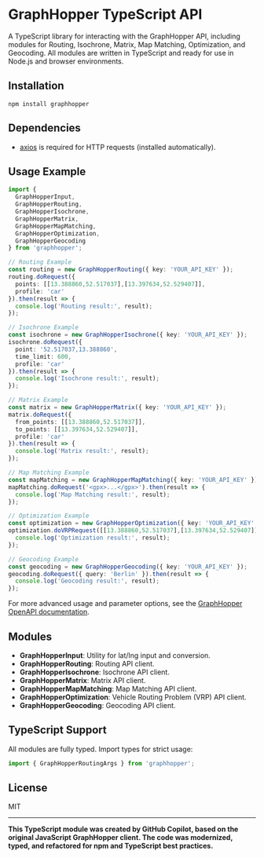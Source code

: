 # GraphHopper TypeScript API

A TypeScript library for interacting with the GraphHopper API, including modules for Routing, Isochrone, Matrix, Map Matching, Optimization, and Geocoding. All modules are written in TypeScript and ready for use in Node.js and browser environments.

## Installation

```
npm install graphhopper
```

## Dependencies

- [axios](https://www.npmjs.com/package/axios) is required for HTTP requests (installed automatically).

## Usage Example

```typescript
import {
  GraphHopperInput,
  GraphHopperRouting,
  GraphHopperIsochrone,
  GraphHopperMatrix,
  GraphHopperMapMatching,
  GraphHopperOptimization,
  GraphHopperGeocoding
} from 'graphhopper';

// Routing Example
const routing = new GraphHopperRouting({ key: 'YOUR_API_KEY' });
routing.doRequest({
  points: [[13.388860,52.517037],[13.397634,52.529407]],
  profile: 'car'
}).then(result => {
  console.log('Routing result:', result);
});

// Isochrone Example
const isochrone = new GraphHopperIsochrone({ key: 'YOUR_API_KEY' });
isochrone.doRequest({
  point: '52.517037,13.388860',
  time_limit: 600,
  profile: 'car'
}).then(result => {
  console.log('Isochrone result:', result);
});

// Matrix Example
const matrix = new GraphHopperMatrix({ key: 'YOUR_API_KEY' });
matrix.doRequest({
  from_points: [[13.388860,52.517037]],
  to_points: [[13.397634,52.529407]],
  profile: 'car'
}).then(result => {
  console.log('Matrix result:', result);
});

// Map Matching Example
const mapMatching = new GraphHopperMapMatching({ key: 'YOUR_API_KEY' });
mapMatching.doRequest('<gpx>...</gpx>').then(result => {
  console.log('Map Matching result:', result);
});

// Optimization Example
const optimization = new GraphHopperOptimization({ key: 'YOUR_API_KEY' });
optimization.doVRPRequest([[13.388860,52.517037],[13.397634,52.529407]], 1).then(result => {
  console.log('Optimization result:', result);
});

// Geocoding Example
const geocoding = new GraphHopperGeocoding({ key: 'YOUR_API_KEY' });
geocoding.doRequest({ query: 'Berlin' }).then(result => {
  console.log('Geocoding result:', result);
});
```

For more advanced usage and parameter options, see the [GraphHopper OpenAPI documentation](https://docs.graphhopper.com/openapi).

## Modules

- **GraphHopperInput**: Utility for lat/lng input and conversion.
- **GraphHopperRouting**: Routing API client.
- **GraphHopperIsochrone**: Isochrone API client.
- **GraphHopperMatrix**: Matrix API client.
- **GraphHopperMapMatching**: Map Matching API client.
- **GraphHopperOptimization**: Vehicle Routing Problem (VRP) API client.
- **GraphHopperGeocoding**: Geocoding API client.

## TypeScript Support

All modules are fully typed. Import types for strict usage:

```typescript
import { GraphHopperRoutingArgs } from 'graphhopper';
```

## License

MIT

---

**This TypeScript module was created by GitHub Copilot, based on the original JavaScript GraphHopper client. The code was modernized, typed, and refactored for npm and TypeScript best practices.**

